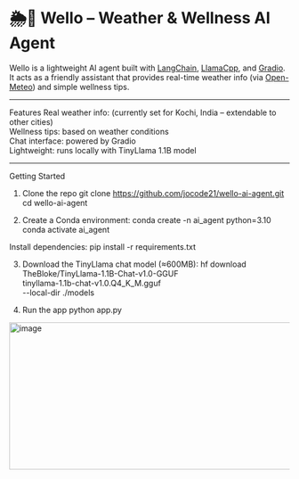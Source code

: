 # 🌦️🤖 Wello – Weather & Wellness AI Agent

Wello is a lightweight AI agent built with [LangChain](https://www.langchain.com/), [LlamaCpp](https://github.com/ggerganov/llama.cpp), and [Gradio](https://gradio.app/).  
It acts as a friendly assistant that provides real-time weather info (via [Open-Meteo](https://open-meteo.com/)) and simple wellness tips.

---

 Features
Real weather info: (currently set for Kochi, India – extendable to other cities)  
Wellness tips: based on weather conditions  
Chat interface: powered by Gradio  
Lightweight: runs locally with TinyLlama 1.1B model  

---

 Getting Started

 1. Clone the repo
git clone https://github.com/jocode21/wello-ai-agent.git
cd wello-ai-agent

2. Create a Conda environment:
conda create -n ai_agent python=3.10
conda activate ai_agent

Install dependencies:
pip install -r requirements.txt

3. Download the TinyLlama chat model (≈600MB):
hf download TheBloke/TinyLlama-1.1B-Chat-v1.0-GGUF \
tinyllama-1.1b-chat-v1.0.Q4_K_M.gguf \
--local-dir ./models

4. Run the app
python app.py

<img width="1600" height="264" alt="image" src="https://github.com/user-attachments/assets/3abade06-e955-4516-a3d9-15b8ac9a81ac" />
